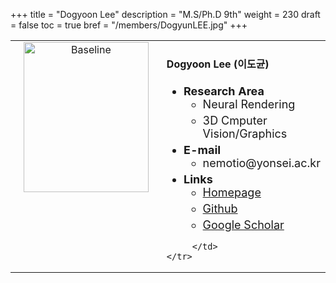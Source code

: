 +++
title = "Dogyoon Lee"
description = "M.S/Ph.D 9th"
weight = 230
draft = false
toc = true
bref = "/members/DogyunLEE.jpg"
+++

<table>
    <tr>
       <td width="280" align="center" valign="top">
          <img alt="Baseline" width="200px" height="240" src="/members/DogyunLEE.jpg">
       </td>
       <td>
            <h4>Dogyoon Lee (이도균)</h4>
            <ul class="member_info">
                <li style="font-size: 18px"><b>Research Area</b>
                    <ul class="interest">
                        <li style="margin-bottom: 5px">Neural Rendering</li>
                        <li style="margin-bottom: 5px">3D Cmputer Vision/Graphics</li>
                    </ul>
                </li>
                <li style="font-size: 18px"><b>E-mail</b>
                    <ul>
                        <li style="margin-bottom: 5px">nemotio@yonsei.ac.kr</li>
                    </ul>
                </li>
                <li style="font-size: 18px"><b>Links</b>
                    <ul class="interest">
                        <li style="margin-bottom: 5px"><a href="https://dogyoonlee.github.io">Homepage</a></li>
                        <li style="margin-bottom: 5px"><a href="https://github.com/dogyoonlee">Github</a></li>
                        <li style="margin-bottom: 5px"><a href="https://scholar.google.com/citations?user=gX4ko0IAAAAJ&hl=ko">Google Scholar</a></li>
                    </ul>
                </li>
            </ul>
            
         </td>
    </tr>
</table>